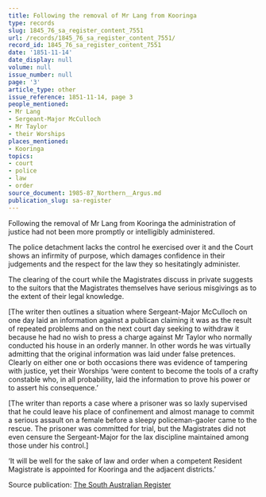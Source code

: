 ```yaml
---
title: Following the removal of Mr Lang from Kooringa
type: records
slug: 1845_76_sa_register_content_7551
url: /records/1845_76_sa_register_content_7551/
record_id: 1845_76_sa_register_content_7551
date: '1851-11-14'
date_display: null
volume: null
issue_number: null
page: '3'
article_type: other
issue_reference: 1851-11-14, page 3
people_mentioned:
- Mr Lang
- Sergeant-Major McCulloch
- Mr Taylor
- their Worships
places_mentioned:
- Kooringa
topics:
- court
- police
- law
- order
source_document: 1985-87_Northern__Argus.md
publication_slug: sa-register
---
```


Following the removal of Mr Lang from Kooringa the administration of justice had not been more promptly or intelligibly administered.

The police detachment lacks the control he exercised over it and the Court shows an infirmity of purpose, which damages confidence in their judgements and the respect for the law they so hesitatingly administer.

The clearing of the court while the Magistrates discuss in private suggests to the suitors that the Magistrates themselves have serious misgivings as to the extent of their legal knowledge.

[The writer then outlines a situation where Sergeant-Major McCulloch on one day laid an information against a publican claiming it was as the result of repeated problems and on the next court day seeking to withdraw it because he had no wish to press a charge against Mr Taylor who normally conducted his house in an orderly manner.  In other words he was virtually admitting that the original information was laid under false pretences.  Clearly on either one or both occasions there was evidence of tampering with justice, yet their Worships ‘were content to become the tools of a crafty constable who, in all probability, laid the information to prove his power or to assert his consequence.’

[The writer than reports a case where a prisoner was so laxly supervised that he could leave his place of confinement and almost manage to commit a serious assault on a female before a sleepy policeman-gaoler came to the rescue.  The prisoner was committed for trial, but the Magistrates did not even censure the Sergeant-Major for the lax discipline maintained among those under his control.]

‘It will be well for the sake of law and order when a competent Resident Magistrate is appointed for Kooringa and the adjacent districts.’

Source publication: [The South Australian Register](/publications/sa-register/)
